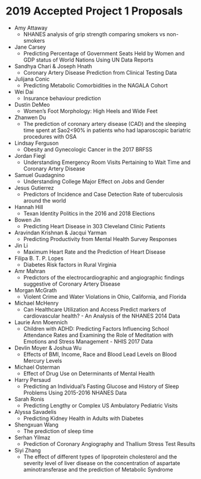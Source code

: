 # 2019 Accepted Project 1 Proposals

- Amy Attaway 
    - NHANES analysis of grip strength comparing smokers vs non-smokers
- Jane Carsey 
    - Predicting Percentage of Government Seats Held by Women and GDP status of World Nations Using UN Data Reports
- Sandhya Chari & Joseph Hnath 
    - Coronary Artery Disease Prediction from Clinical Testing Data
- Julijana Conic 
    - Predicting Metabolic Comorbidities in the NAGALA Cohort
- Wei	Dai 
    - Insurance behaviour prediction
- Dustin DeMeo 
    - Women’s Foot Morphology: High Heels and Wide Feet
- Zhanwen Du 
    - The prediction of coronary artery disease (CAD) and the sleeping time spent at Sao2<90% in patients who had laparoscopic bariatric procedures with OSA
- Lindsay	Ferguson 
    - Obesity and Gynecologic Cancer in the 2017 BRFSS
- Jordan	Fiegl 
    - Understanding Emergency Room Visits Pertaining to Wait Time and Coronary Artery Disease
- Samuel	Guadagnino 
    - Understanding College Major Effect on Jobs and Gender
- Jesus	Gutierrez 
    - Predictors of Incidence and Case Detection Rate of tuberculosis around the world
- Hannah	Hill 
    - Texan Identity Politics in the 2016 and 2018 Elections
- Bowen	Jin 
    - Predicting Heart Disease in 303 Cleveland Clinic Patients
- Aravindan Krishnan & Jacqui Yarman 
    - Predicting Productivity from Mental Health Survey Responses
- Jin	Li 
    - Maximum Heart Rate and the Prediction of Heart Disease
- Filipa B. T. P. Lopes 
    - Diabetes Risk factors in Rural Virginia
- Amr	Mahran 
    - Predictors of the electrocardiographic and angiographic findings suggestive of Coronary Artery Disease
- Morgan	McGrath 
    - Violent Crime and Water Violations in Ohio, California, and Florida
- Michael	McHenry 
    - Can Healthcare Utilization and Access Predict markers of cardiovascular health? - An Analysis of the NHANES 2014 Data
- Laurie Ann	Moennich 
    - Children with ADHD: Predicting Factors Influencing School Attendance Rates and Examining the Role of Meditation with Emotions and Stress Management - NHIS 2017 Data
- Devlin Moyer & Joshua Wu 
    - Effects of BMI, Income, Race and Blood Lead Levels on Blood Mercury Levels
- Michael Osterman 
    - Effect of Drug Use on Determinants of Mental Health
- Harry	Persaud 
    - Predicting an Individual’s Fasting Glucose and History of Sleep Problems Using 2015-2016 NHANES Data
- Sarah	Ronis 
    - Predicting Lengthy or Complex US Ambulatory Pediatric Visits
- Alyssa	Savadelis 
    - Predicting Kidney Health in Adults with Diabetes
- Shengxuan	Wang 
    - The prediction of sleep time
- Serhan	Yilmaz 
    - Prediction of Coronary Angiography and Thallium Stress Test Results
- Siyi	Zhang 
    - The effect of different types of lipoprotein cholesterol and the severity level of liver disease on the concentration of aspartate aminotransferase and the prediction of Metabolic Syndrome
